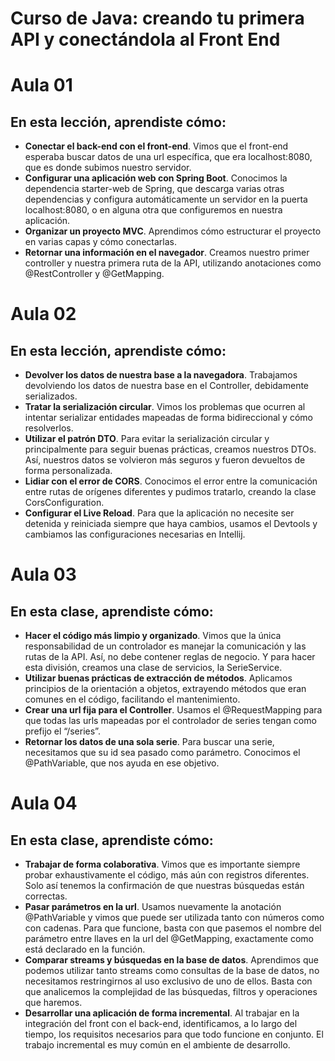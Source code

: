 # Curso de Java: creando tu primera API y conectándola al Front End

# Aula 01

## En esta lección, aprendiste cómo:
- **Conectar el back-end con el front-end**. Vimos que el front-end esperaba buscar datos de una url específica, que era localhost:8080, que es donde subimos nuestro servidor.
- **Configurar una aplicación web con Spring Boot**. Conocimos la dependencia starter-web de Spring, que descarga varias otras dependencias y configura automáticamente un servidor en la puerta localhost:8080, o en alguna otra que configuremos en nuestra aplicación.
- **Organizar un proyecto MVC**. Aprendimos cómo estructurar el proyecto en varias capas y cómo conectarlas.
- **Retornar una información en el navegador**. Creamos nuestro primer controller y nuestra primera ruta de la API, utilizando anotaciones como @RestController y @GetMapping.

# Aula 02

## En esta lección, aprendiste cómo:
- **Devolver los datos de nuestra base a la navegadora**. Trabajamos devolviendo los datos de nuestra base en el Controller, debidamente serializados.
- **Tratar la serialización circular**. Vimos los problemas que ocurren al intentar serializar entidades mapeadas de forma bidireccional y cómo resolverlos.
- **Utilizar el patrón DTO**. Para evitar la serialización circular y principalmente para seguir buenas prácticas, creamos nuestros DTOs. Así, nuestros datos se volvieron más seguros y fueron devueltos de forma personalizada.
- **Lidiar con el error de CORS**. Conocimos el error entre la comunicación entre rutas de orígenes diferentes y pudimos tratarlo, creando la clase CorsConfiguration.
- **Configurar el Live Reload**. Para que la aplicación no necesite ser detenida y reiniciada siempre que haya cambios, usamos el Devtools y cambiamos las configuraciones necesarias en Intellij.

# Aula 03

## En esta clase, aprendiste cómo:
- **Hacer el código más limpio y organizado**. Vimos que la única responsabilidad de un controlador es manejar la comunicación y las rutas de la API. Así, no debe contener reglas de negocio. Y para hacer esta división, creamos una clase de servicios, la SerieService.
- **Utilizar buenas prácticas de extracción de métodos**. Aplicamos principios de la orientación a objetos, extrayendo métodos que eran comunes en el código, facilitando el mantenimiento.
- **Crear una url fija para el Controller**. Usamos el @RequestMapping para que todas las urls mapeadas por el controlador de series tengan como prefijo el “/series”.
- **Retornar los datos de una sola serie**. Para buscar una serie, necesitamos que su id sea pasado como parámetro. Conocimos el @PathVariable, que nos ayuda en ese objetivo.

# Aula 04

## En esta clase, aprendiste cómo:
- **Trabajar de forma colaborativa**. Vimos que es importante siempre probar exhaustivamente el código, más aún con registros diferentes. Solo así tenemos la confirmación de que nuestras búsquedas están correctas.
- **Pasar parámetros en la url**. Usamos nuevamente la anotación @PathVariable y vimos que puede ser utilizada tanto con números como con cadenas. Para que funcione, basta con que pasemos el nombre del parámetro entre llaves en la url del @GetMapping, exactamente como está declarado en la función.
- **Comparar streams y búsquedas en la base de datos**. Aprendimos que podemos utilizar tanto streams como consultas de la base de datos, no necesitamos restringirnos al uso exclusivo de uno de ellos. Basta con que analicemos la complejidad de las búsquedas, filtros y operaciones que haremos.
- **Desarrollar una aplicación de forma incremental**. Al trabajar en la integración del front con el back-end, identificamos, a lo largo del tiempo, los requisitos necesarios para que todo funcione en conjunto. El trabajo incremental es muy común en el ambiente de desarrollo.